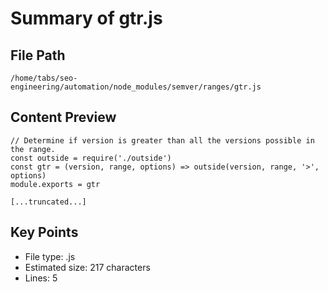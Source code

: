 # Summary of gtr.js
  
## File Path
`/home/tabs/seo-engineering/automation/node_modules/semver/ranges/gtr.js`

## Content Preview
```
// Determine if version is greater than all the versions possible in the range.
const outside = require('./outside')
const gtr = (version, range, options) => outside(version, range, '>', options)
module.exports = gtr

[...truncated...]
```

## Key Points
- File type: .js
- Estimated size: 217 characters
- Lines: 5
